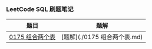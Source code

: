 ### LeetCode SQL 刷题笔记

| 题目                                                         | 题解                         |
| ------------------------------------------------------------ | ---------------------------- |
| [0175 组合两个表](https://leetcode-cn.com/problems/combine-two-tables/) | [题解](./0175 组合两个表.md) |

